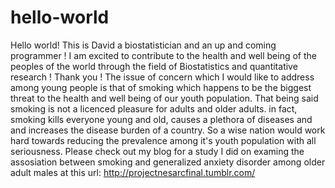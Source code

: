 hello-world
===========

Hello world! This is David a biostatistician and an up and coming programmer ! I am excited to contribute to the health and well being of the peoples of the world through the field of Biostatistics and quantitative research ! Thank you ! 
The issue of concern which I would like to address among young people is that of smoking which happens to be the biggest threat to the health and well being of our youth population.  That being said smoking is not a licenced pleasure for adults and older adults. in fact, smoking kills everyone young and old, causes a plethora of diseases and and increases the disease burden of a country. So a wise nation would work hard towards reducing the prevalence among it's youth population with all seriousness.
Please check out my blog for a study I did on examing the assosiation between smoking and generalized anxiety disorder among older adult males at this url: http://projectnesarcfinal.tumblr.com/
